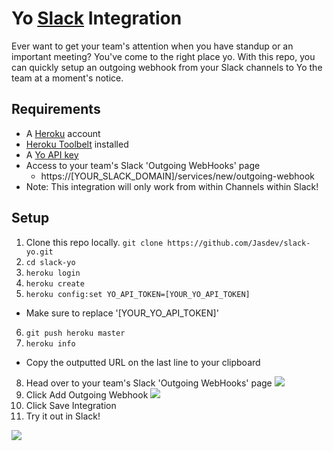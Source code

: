 # Yo [Slack](https://slack.com/) Integration

Ever want to get your team's attention when you have standup or an important meeting? You've come to the right place yo. With this repo, you can quickly setup an outgoing webhook from your Slack channels to Yo the team at a moment's notice.

## Requirements

- A [Heroku](http://heroku.com/) account
- [Heroku Toolbelt](https://toolbelt.heroku.com/) installed
- A [Yo API key](http://yoapi.justyo.co/)
- Access to your team's Slack 'Outgoing WebHooks' page
	- https://[YOUR_SLACK_DOMAIN]/services/new/outgoing-webhook
- Note: This integration will only work from within Channels within Slack!

## Setup

1. Clone this repo locally. `git clone https://github.com/Jasdev/slack-yo.git`
2. `cd slack-yo`
3. `heroku login`
4. `heroku create`
5. `heroku config:set YO_API_TOKEN=[YOUR_YO_API_TOKEN]`
  * Make sure to replace '[YOUR_YO_API_TOKEN]'
6. `git push heroku master`
7. `heroku info`
  * Copy the outputted URL on the last line to your clipboard
8. Head over to your team's Slack 'Outgoing WebHooks' page
![](http://i.imgur.com/50jJYUs.png)
9. Click Add Outgoing Webhook
![](http://i.imgur.com/6G9Lsve.png)
10. Click Save Integration
11. Try it out in Slack!

![](http://i.imgur.com/snMdCT4.png)